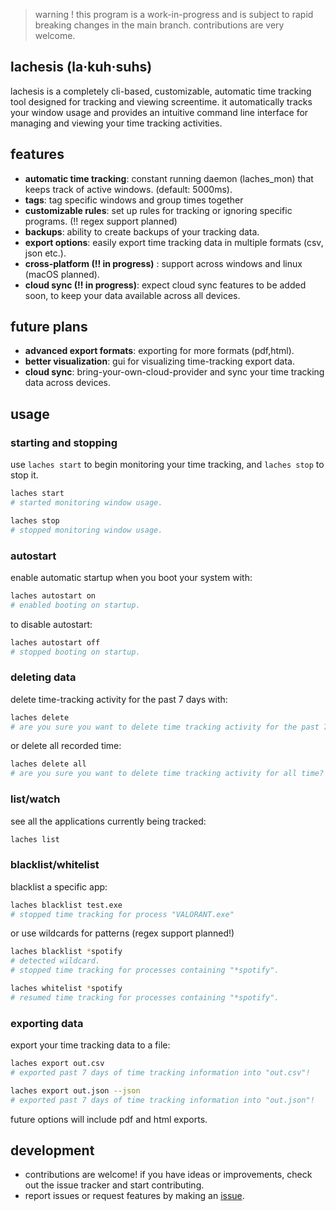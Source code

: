 > warning ! this program is a work-in-progress and is subject to rapid breaking changes in the main branch. contributions are very welcome.


## lachesis (la·kuh·suhs)
lachesis is a completely cli-based, customizable, automatic time tracking tool designed for tracking and viewing screentime. it automatically tracks your window usage and provides an intuitive command line interface for managing and viewing your time tracking activities. 

## features
- **automatic time tracking**: constant running daemon (laches_mon) that keeps track of active windows. (default: 5000ms).
- **tags**: tag specific windows and group times together
- **customizable rules**: set up rules for tracking or ignoring specific programs. (!! regex support planned)
- **backups**: ability to create backups of your tracking data.
- **export options**: easily export time tracking data in multiple formats (csv, json etc.).
- **cross-platform (!! in progress)** : support across windows and linux (macOS planned).
- **cloud sync (!! in progress)**: expect cloud sync features to be added soon, to keep your data available across all devices. 

## future plans
- **advanced export formats**: exporting for more formats (pdf,html).
- **better visualization**: gui for visualizing time-tracking export data.
- **cloud sync**: bring-your-own-cloud-provider and sync your time tracking data across devices.

## usage
### starting and stopping
use `laches start` to begin monitoring your time tracking, and `laches stop` to stop it.
```bash
laches start
# started monitoring window usage.

laches stop
# stopped monitoring window usage.
```

### autostart
enable automatic startup when you boot your system with:
```bash
laches autostart on
# enabled booting on startup.
```
to disable autostart:
```bash
laches autostart off
# stopped booting on startup.
```

### deleting data
delete time-tracking activity for the past 7 days with:
```bash
laches delete
# are you sure you want to delete time tracking activity for the past 7 days? (y/N)
```
or delete all recorded time:
```bash
laches delete all
# are you sure you want to delete time tracking activity for all time? (y/N)
```

### list/watch
see all the applications currently being tracked:
```bash
laches list
```

### blacklist/whitelist
blacklist a specific app:
```bash
laches blacklist test.exe
# stopped time tracking for process "VALORANT.exe"
```

or use wildcards for patterns (regex support planned!)
```bash
laches blacklist *spotify
# detected wildcard.
# stopped time tracking for processes containing "*spotify".

laches whitelist *spotify
# resumed time tracking for processes containing "*spotify".
```

### exporting data
export your time tracking data to a file:
```bash
laches export out.csv
# exported past 7 days of time tracking information into "out.csv"!

laches export out.json --json
# exported past 7 days of time tracking information into "out.json"!
```
future options will include pdf and html exports.

## development
- contributions are welcome! if you have ideas or improvements, check out the issue tracker and start contributing.
- report issues or request features by making an [issue](https://github.com/ibra/lachesis/issues/new?template=Blank+issue).
